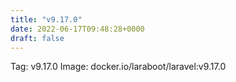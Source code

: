 ```yaml
---
title: "v9.17.0"
date: 2022-06-17T09:48:28+0000
draft: false
---
```


Tag: v9.17.0
Image: docker.io/laraboot/laravel:v9.17.0

